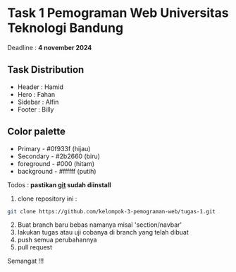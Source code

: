 # Task 1 Pemograman Web Universitas Teknologi Bandung

<p>Deadline : <strong>4 november 2024</strong> </p>

## Task Distribution 
- Header  : Hamid
- Hero    : Fahan
- Sidebar : Alfin
- Footer  : Billy

## Color palette
- Primary - #0f933f (hijau)
- Secondary - #2b2660 (biru)
- foreground - #000 (hitam)
- background - #ffffff (putih)

Todos :
<strong>pastikan  <a href="https://git-scm.com/downloads">git</a> sudah diinstall</strong>

1. clone repository ini :
```bash
git clone https://github.com/kelompok-3-pemograman-web/tugas-1.git
```
2. Buat branch baru bebas namanya misal 'section/navbar'
3. lakukan tugas atau uji cobanya di branch yang telah dibuat
4. push semua perubahannya
5. pull request

Semangat !!!
